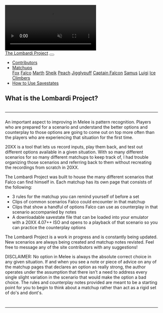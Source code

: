 <!DOCTYPE html>
<html>
<head>
  <title>The Lombardi Project</title>
  <link rel="stylesheet" href="https://stackpath.bootstrapcdn.com/bootstrap/4.5.0/css/bootstrap.min.css" integrity="sha384-9aIt2nRpC12Uk9gS9baDl411NQApFmC26EwAOH8WgZl5MYYxFfc+NcPb1dKGj7Sk" crossorigin="anonymous">
  <link rel="stylesheet" type="text/css" href="https://stackpath.bootstrapcdn.com/bootstrap/4.5.0/js/bootstrap.min.js">
  <link rel="stylesheet" type="text/css" href="The Lombardi Project.css">
    <!--  JQuery -->
    <script src="https://code.jquery.com/jquery-3.5.1.js"
    integrity="sha256-QWo7LDvxbWT2tbbQ97B53yJnYU3WhH/C8ycbRAkjPDc="
    crossorigin="anonymous"></script>
    <!-- JavaScript -->
    <script src="https://stackpath.bootstrapcdn.com/bootstrap/4.5.0/js/bootstrap.min.js"></script> 
    <script src="./main.js"></script>
    <script src="https://code.jquery.com/jquery-3.3.1.slim.min.js" integrity="sha384-q8i/X+965DzO0rT7abK41JStQIAqVgRVzpbzo5smXKp4YfRvH+8abtTE1Pi6jizo" crossorigin="anonymous"></script>
    <script src="https://cdnjs.cloudflare.com/ajax/libs/popper.js/1.14.7/umd/popper.min.js" integrity="sha384-UO2eT0CpHqdSJQ6hJty5KVphtPhzWj9WO1clHTMGa3JDZwrnQq4sF86dIHNDz0W1" crossorigin="anonymous"></script>
    <!-- Icons (dead game lol)-->
    <link rel="apple-touch-icon" sizes="180x180" href="./assets/icons/apple-touch-icon.png">
    <link rel="icon" type="image/png" sizes="32x32" href="./assets/icons/favicon-32x32.png">
    <link rel="icon" type="image/png" sizes="16x16" href="./assets/icons/favicon-16x16.png">
    <link rel="manifest" href="./assets/icons/site.webmanifest">
    
</head>
<body>

<div class="fullscreen-bg">
  <video loop muted autoplay class="fullscreen-bg__video">
    <source src="./assets/images/video.mp4" type="video/mp4">
  </video>
</div>

<nav class="navbar navbar-expand-lg navbar-dark bg-dark">
  <a class="navbar-brand" href="#">The Lombardi Project</a>
  <button class="navbar-toggler" type="button" data-toggle="collapse" data-target="#navbarSupportedContent" aria-controls="navbarSupportedContent" aria-expanded="false" aria-label="Toggle navigation">
    <span class="navbar-toggler-icon"></span>
  </button>

  <div class="collapse navbar-collapse" id="navbarSupportedContent">
    <ul class="navbar-nav mr-auto">
      <li class="nav-item">
        <a class="nav-link" href="#" id="navbaritem">Contributors</a>
      </li>
      <li class="nav-item dropdown">
        <a class="nav-link dropdown-toggle" href="#" id="navbarDropdown" role="button" data-toggle="dropdown" aria-haspopup="true" aria-expanded="false">
          Matchups
        </a>
        <div class="dropdown-menu" aria-labelledby="navbarDropdown">
          <a class="dropdown-item" href="Fox.html">
          Fox</a>
          <a class="dropdown-item" href="Falco.html">
          Falco</a>
          <a class="dropdown-item" href="Marth.html">
          Marth</a>
          <a class="dropdown-item" href="#">
          Sheik</a>
          <a class="dropdown-item" href="Peach.html">
          Peach</a>
          <a class="dropdown-item" href="#">
          Jigglypuff</a>
          <a class="dropdown-item" href="Captain Falcon.html">
          Captain Falcon</a>
          <a class="dropdown-item" href="#">
          Samus</a>
          <a class="dropdown-item" href="#">
          Luigi</a>
          <a class="dropdown-item" href="#">
          Ice Climbers</a>        
        </div>
      </li>
      <li class="nav-item">
        <a class="nav-link" href="Savestates.html" id="navbaritem">How to Use Savestates</a>
      </li>
    </ul>
  </div>
</nav>

  <div class="row">
    <div class="jumbotron">
      <div class="display-3">
        <h2>What is the Lombardi Project?</h2>
      </div>
        <div class="jumboheading-body">
          <h6 class="tidbit"></h6>
          <hr>
          <h5 class="threerules"></h5>
          <p class="matchups">An important aspect to improving in Melee is pattern recognition. Players who are prepared for a scenario and understand the better options and counterplay to those options are going to come out on top more often than the players who are experiencing that situation for the first time.
          </p>
          <p class="matchups">20XX is a tool that lets us record inputs, play them back, and test out different options available in a given situation. With so many different scenarios for so many different matchups to keep track of, I had trouble organizing those scenarios and referring back to them without recreating the recordings from scratch in 20XX.</p>
          <p class="matchups">The Lombardi Project was built to house the many different scenarios that Falco can find himself in. Each matchup has its own page that consists of the following:</p>
          <ul class="whatisTLP">
            <li>3 rules for the matchup you can remind yourself of before a set</li>
            <li>Clips of common scenarios Falco could encounter in that matchup</li>
            <li>Clips that show a handful of options Falco can use as counterplay in that scenario accompanied by notes</li>
            <li>A downloadable savestate file that can be loaded into your emulator with a 20XX 4.07++ ISO and opens to a playback of that scenario so you can practice the counterplay options</li>
          </ul>
          <p class="matchups">The Lombardi Project is a work in progress and is constantly being updated. New scenarios are always being created and matchup notes revisted. Feel free to message any of the site contributors with any suggestions!</p>
          <p>DISCLAIMER: No option in Melee is always the absolute correct choice in any given situation. If and when you see a note or piece of advice on any of the matchup pages that declares an option as really strong, the author operates under the assumption that there isn't a need to address every single slight variation in the scenario that would make the option a bad choice. The rules and counterplay notes provided are meant to be a starting point for you to begin to think about a matchup rather than act as a rigid set of do's and dont's.</p>
        </div>
    </div>
  </div>

<div class="jumbotron home" id="characterjumbotron">
  <h1 class="display-4"></h1>
  <p class="lead"></p>
  <p class="place"></p>
  </p>
</div>

<hr>

</body>
</html>